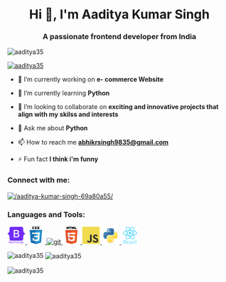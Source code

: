<h1 align="center">Hi 👋, I'm Aaditya Kumar Singh</h1>
<h3 align="center">A passionate frontend developer from India</h3>

<p align="left"> <img src="https://komarev.com/ghpvc/?username=aaditya35&label=Profile%20views&color=0e75b6&style=flat" alt="aaditya35" /> </p>

<p align="left"> <a href="https://github.com/ryo-ma/github-profile-trophy"><img src="https://github-profile-trophy.vercel.app/?username=aaditya35" alt="aaditya35" /></a> </p>

- 🔭 I’m currently working on **e- commerce Website**

- 🌱 I’m currently learning **Python**

- 👯 I’m looking to collaborate on **exciting and innovative projects that align with my skilss and interests**

- 💬 Ask me about **Python**

- 📫 How to reach me **abhikrsingh9835@gmail.com**

- ⚡ Fun fact **I think i'm funny**

<h3 align="left">Connect with me:</h3>
<p align="left">
<a href="https://linkedin.com/in//aaditya-kumar-singh-69a80a55/" target="blank"><img align="center" src="https://raw.githubusercontent.com/rahuldkjain/github-profile-readme-generator/master/src/images/icons/Social/linked-in-alt.svg" alt="/aaditya-kumar-singh-69a80a55/" height="30" width="40" /></a>
</p>

<h3 align="left">Languages and Tools:</h3>
<p align="left"> <a href="https://getbootstrap.com" target="_blank" rel="noreferrer"> <img src="https://raw.githubusercontent.com/devicons/devicon/master/icons/bootstrap/bootstrap-plain-wordmark.svg" alt="bootstrap" width="40" height="40"/> </a> <a href="https://www.w3schools.com/css/" target="_blank" rel="noreferrer"> <img src="https://raw.githubusercontent.com/devicons/devicon/master/icons/css3/css3-original-wordmark.svg" alt="css3" width="40" height="40"/> </a> <a href="https://git-scm.com/" target="_blank" rel="noreferrer"> <img src="https://www.vectorlogo.zone/logos/git-scm/git-scm-icon.svg" alt="git" width="40" height="40"/> </a> <a href="https://www.w3.org/html/" target="_blank" rel="noreferrer"> <img src="https://raw.githubusercontent.com/devicons/devicon/master/icons/html5/html5-original-wordmark.svg" alt="html5" width="40" height="40"/> </a> <a href="https://developer.mozilla.org/en-US/docs/Web/JavaScript" target="_blank" rel="noreferrer"> <img src="https://raw.githubusercontent.com/devicons/devicon/master/icons/javascript/javascript-original.svg" alt="javascript" width="40" height="40"/> </a> <a href="https://www.python.org" target="_blank" rel="noreferrer"> <img src="https://raw.githubusercontent.com/devicons/devicon/master/icons/python/python-original.svg" alt="python" width="40" height="40"/> </a> <a href="https://reactjs.org/" target="_blank" rel="noreferrer"> <img src="https://raw.githubusercontent.com/devicons/devicon/master/icons/react/react-original-wordmark.svg" alt="react" width="40" height="40"/> </a> </p>

<p><img align="left" src="https://github-readme-stats.vercel.app/api/top-langs?username=aaditya35&show_icons=true&locale=en&layout=compact" alt="aaditya35" /></p>

<p>&nbsp;<img align="center" src="https://github-readme-stats.vercel.app/api?username=aaditya35&show_icons=true&locale=en" alt="aaditya35" /></p>

<p><img align="center" src="https://github-readme-streak-stats.herokuapp.com/?user=aaditya35&" alt="aaditya35" /></p>
